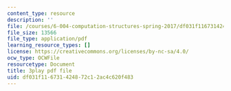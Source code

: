 ```yaml
---
content_type: resource
description: ''
file: /courses/6-004-computation-structures-spring-2017/df031f116731424872c12ac4c620f483_7XEUB_dTaK0.pdf
file_size: 13566
file_type: application/pdf
learning_resource_types: []
license: https://creativecommons.org/licenses/by-nc-sa/4.0/
ocw_type: OCWFile
resourcetype: Document
title: 3play pdf file
uid: df031f11-6731-4248-72c1-2ac4c620f483
---
```

